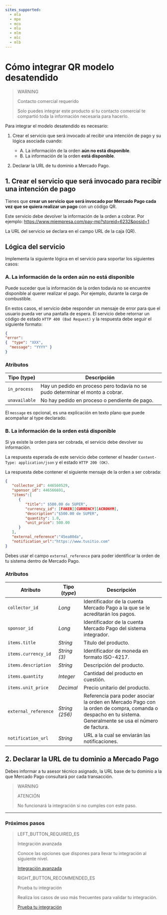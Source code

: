 ```yaml
---
sites_supported:
  - mla
  - mpe
  - mco
  - mlu
  - mlm
  - mlc
  - mlb
---
```


# Cómo integrar QR modelo desatendido

> WARNING
>
> Contacto comercial requerido
>
> Solo puedes integrar este producto si tu contacto comercial te compartió toda la información necesaria para hacerlo.


Para integrar el modelo desatendido es necesario:

1. Crear el servicio que será invocado al recibir una intención de pago y su lógica asociada cuando:

    * A. La información de la orden **aún no está disponible**.
    * B. La información de la orden **está disponible**.

2. Declarar la URL de tu dominio a Mercado Pago.

## 1. Crear el servicio que será invocado para recibir una intención de  pago

Tienes que **crear un servicio que será invocado por Mercado Pago cada vez que se quiera realizar un pago** con un código QR. 

Este servicio debe devolver la información de la orden a cobrar. Por ejemplo: https://www.miempresa.com/pay-mp?storeid=6232&posid=1

La URL del servicio se declara en el campo URL de la caja (QR).

## Lógica del servicio

Implementa la siguiente lógica en el servicio para soportar los siguientes casos: 

### A. La información de la orden aún no está disponible

Puede suceder que la información de la orden todavía no se encuentre disponible al querer realizar el pago. Por ejemplo, durante la carga de combustible. 

En estos casos, el servicio debe responder un mensaje de error para que el usuario pueda ver una pantalla de espera. El servicio debe retornar un código de estado `HTTP 400 (Bad Request)` y la respuesta debe seguir el siguiente formato: 

```json
{
"error": 
{  "type": "XXX",
  "message": "YYYY" }
}
```

### Atributos

| Tipo (type)       |  Descripción                                                 |
| ------------- | ------------------------------------------------------------ |
| `in_process`     | Hay un pedido en proceso pero todavía no se pudo determinar el monto a cobrar. |
| `unavailable`           | No hay pedido en proceso o pendiente de pago. |

El `message` es opcional, es  una explicación en texto plano que puede acompañar al type declarado.

### B. La información de la orden está disponible

Si ya existe la orden para ser cobrada, el servicio debe devolver su información. 

La respuesta esperada de este servicio debe contener el header `Content-Type: application/json` y el estado `HTTP 200 (OK)`.

La respuesta debe contener el siguiente mensaje de la orden a ser cobrada: 

```json
{
   "collector_id": 446560529,
   "sponsor_id": 446566691,
   "items":[
      {
         "title":" $500.00 de SUPER",
         "currency_id": [FAKER][CURRENCY][ACRONYM],
         "description":"$500.00 de SUPER",
         "quantity": 1.0,
         "unit_price": 500.00
      }
   ],
   "external_reference":"45ea80da",
   "notification_url":"https://www.tusitio.com"
}
```

Debes usar el campo `external_reference` para poder identificar la orden de tu sistema dentro de Mercado Pago.

### Atributos

| Atributo            | Tipo (_type_)       |  Descripción               |
| ------------- | ------------- | ------------------------------------------------------------ |
| `collector_id` | _Long_     | Identificador de la cuenta Mercado Pago a la que se le acreditarán los pagos.  |
| `sponsor_id` | _Long_           | Identificador de la cuenta Mercado Pago del sistema integrador. |
| `items.title` | _String_           | Título del producto. |
| `items.currency_id` | _String (3)_           | Identificador de moneda en formato ISO-4217. |
| `items.description` | _String_     | Descripción del producto.  |
| `items.quantity` | _Integer_          | Cantidad del producto en cuestión. |
| `items.unit_price` | _Decimal_          | Precio unitario del producto. |
| `external_reference` | _String (256)_           | Referencia para poder asociar la orden en Mercado Pago con la orden de compra, comanda o despacho en tu sistema. Generalmente se usa el número de factura. |
| `notification_url` | _String_ | URL a la cual se enviarán las notificaciones. |

## 2. Declarar la URL de tu dominio a Mercado Pago

Debes informar a tu asesor técnico asignado, la URL base de tu dominio a la que Mercado Pago consultará por cada transacción.

> WARNING
> 
> ATENCIÓN
> 
> No funcionará la integración si no cumples con este paso.

---

### Próximos pasos


> LEFT_BUTTON_REQUIRED_ES
>
> Integración avanzada
>
> Conoce las opciones que dispones para llevar tu integración al siguiente nivel.
>
> [Integración avanzada](https://www.mercadopago.com.ar/developers/es/guides/in-person-payments/qr-code/advanced-integration/)


> RIGHT_BUTTON_RECOMMENDED_ES
>
> Prueba tu integración
>
> Realiza los casos de uso más frecuentes para validar tu integración.
>
> [Prueba tu integración](https://www.mercadopago.com.ar/developers/es/guides/in-person-payments/qr-code/integration-test/)
